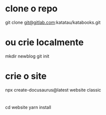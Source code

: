 # clone o repo
git clone git@gitlab.com:katatau/katabooks.git
# ou crie localmente
mkdir newblog
git init

# crie o site
npx create-docusaurus@latest website classic

# 
cd website
yarn install

